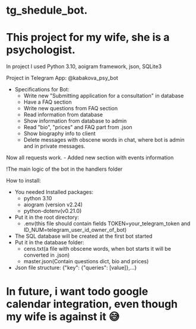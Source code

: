 # tg_shedule_bot.
# This project for my wife, she is a psychologist.
In project I used Python 3.10, aoigram framework, json, SQLite3

Project in Telegram App:
@kabakova_psy_bot

- Specifications for Bot:
    - Write new "Submitting application for a consultation" in database
    - Have a FAQ section 
    - Write new questions from FAQ section
    - Read information from database
    - Show information from database to admin
    - Read "bio", "prices" and FAQ part from .json
    - Show biography info to client
    - Delete messages with obscene words in chat, where bot is admin and in private messages.  
    
Now all requests work.
    - Added new section with events information
    
!The main logic of the bot in the handlers folder

How to install:
- You needed Installed packages:
    - python 3.10
    - aiogram (version v2.24)
    - python-dotenv(v0.21.0)
- Put it in the root directory:
    - .env(this file should contain fields TOKEN=your_telegram_token and ID_NUM=telegram_user_id_owner_of_bot)
- The SQL database will be created at the first bot started
- Put it in the database folder:
    - cens.txt(a file with obscene words, when bot starts it will be converted in .json)
    - master.json(Contain questions dict, bio and prices)
- Json file structure: {"key": {"queries": [value]},...}


# In future, i want todo google calendar integration, even though my wife is against it 😅
 

